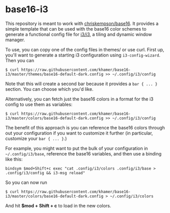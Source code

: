# base16-i3

This repository is meant to work with
[chriskempson/base16](https://github.com/chriskempson/base16).
It provides a simple template that can be used with the base16 color schemes to
generate a functional config file for
[i3/i3](https://github.com/i3/i3),
a tiling and dynamic window manager.

To use, you can copy one of the config files in themes/ or use curl. First up, you'll want to generate a starting i3 configuration using `i3-config-wizard`. Then you can

```
$ curl https://raw.githubusercontent.com/khamer/base16-i3/master/themes/base16-default-dark.config >> ~/.config/i3/config
```

Note that this will create a second bar because it provides a `bar { ... }` section. You can choose which you'd like.

Alternatively, you can fetch just the base16 colors in a format for the i3 config to use them as variables:

```
$ curl https://raw.githubusercontent.com/khamer/base16-i3/master/colors/base16-default-dark.config >> ~/.config/i3/config
```

The benefit of this approach is you can reference the base16 colors through out
your configuration if you want to customize it further (in particular,
customize your `bar { ... }`.)

For example, you might want to put the bulk of your configuration in `~/.config/i3/base`, reference the base16 variables, and then use a binding like this:

```
bindsym $mod+Shift+c exec "cat .config/i3/colors .config/i3/base > .config/i3/config && i3-msg reload"
```

So you can now run

```
$ curl https://raw.githubusercontent.com/khamer/base16-i3/master/colors/base16-default-dark.config > ~/.config/i3/colors
```

And hit **$mod + Shift + c** to load in the new colors.
